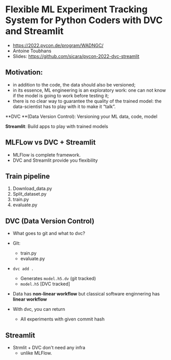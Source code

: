 # Flexible ML Experiment Tracking System for Python Coders with DVC and Streamlit

- https://2022.pycon.de/program/WADNGC/
- Antoine Toubhans
- Slides: https://github.com/sicara/pycon-2022-dvc-streamlit



## Motivation:

- in addition to the code, the data should also be versioned;
- in its essence, ML engineering is an exploratory work: one can not know if the model is going to work before testing it;
- there is no clear way to guarantee the quality of the trained model: the data-scientist has to play with it to make it “talk”.

**DVC **(Data Version Control): Versioning your ML data, code, model

**Streamlit**: Build apps to play with trained models



## MLFLow vs DVC + Streamlit

- MLFlow is complete framework.
- DVC and Streamlit provide you flexibility

## Train pipeline

1. Download_data.py
2. Split_dataset.py
3. train.py
4. evaluate.py



## DVC (Data Version Control)

- What goes to git and what to dvc?
- GIt: 
  - train.py
  - evaluate.py
- `dvc add .`
  - Generates `model.h5.dv` (git tracked)
  - `model.h5` [DVC tracked]

- Data has **non-linear workflow** but classical software enginnering has **linear workflow**

- With dvc, you can return
  - All experiments with given commit hash



## Streamlit

- Strmlit  + DVC don't need any infra
  - unlike MLFlow.
